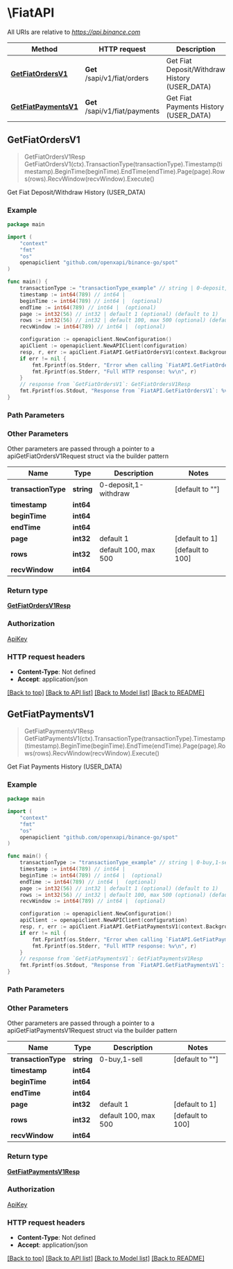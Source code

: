 # \FiatAPI

All URIs are relative to *https://api.binance.com*

Method | HTTP request | Description
------------- | ------------- | -------------
[**GetFiatOrdersV1**](FiatAPI.md#GetFiatOrdersV1) | **Get** /sapi/v1/fiat/orders | Get Fiat Deposit/Withdraw History (USER_DATA)
[**GetFiatPaymentsV1**](FiatAPI.md#GetFiatPaymentsV1) | **Get** /sapi/v1/fiat/payments | Get Fiat Payments History (USER_DATA)



## GetFiatOrdersV1

> GetFiatOrdersV1Resp GetFiatOrdersV1(ctx).TransactionType(transactionType).Timestamp(timestamp).BeginTime(beginTime).EndTime(endTime).Page(page).Rows(rows).RecvWindow(recvWindow).Execute()

Get Fiat Deposit/Withdraw History (USER_DATA)



### Example

```go
package main

import (
	"context"
	"fmt"
	"os"
	openapiclient "github.com/openxapi/binance-go/spot"
)

func main() {
	transactionType := "transactionType_example" // string | 0-deposit,1-withdraw (default to "")
	timestamp := int64(789) // int64 | 
	beginTime := int64(789) // int64 |  (optional)
	endTime := int64(789) // int64 |  (optional)
	page := int32(56) // int32 | default 1 (optional) (default to 1)
	rows := int32(56) // int32 | default 100, max 500 (optional) (default to 100)
	recvWindow := int64(789) // int64 |  (optional)

	configuration := openapiclient.NewConfiguration()
	apiClient := openapiclient.NewAPIClient(configuration)
	resp, r, err := apiClient.FiatAPI.GetFiatOrdersV1(context.Background()).TransactionType(transactionType).Timestamp(timestamp).BeginTime(beginTime).EndTime(endTime).Page(page).Rows(rows).RecvWindow(recvWindow).Execute()
	if err != nil {
		fmt.Fprintf(os.Stderr, "Error when calling `FiatAPI.GetFiatOrdersV1``: %v\n", err)
		fmt.Fprintf(os.Stderr, "Full HTTP response: %v\n", r)
	}
	// response from `GetFiatOrdersV1`: GetFiatOrdersV1Resp
	fmt.Fprintf(os.Stdout, "Response from `FiatAPI.GetFiatOrdersV1`: %v\n", resp)
}
```

### Path Parameters



### Other Parameters

Other parameters are passed through a pointer to a apiGetFiatOrdersV1Request struct via the builder pattern


Name | Type | Description  | Notes
------------- | ------------- | ------------- | -------------
 **transactionType** | **string** | 0-deposit,1-withdraw | [default to &quot;&quot;]
 **timestamp** | **int64** |  | 
 **beginTime** | **int64** |  | 
 **endTime** | **int64** |  | 
 **page** | **int32** | default 1 | [default to 1]
 **rows** | **int32** | default 100, max 500 | [default to 100]
 **recvWindow** | **int64** |  | 

### Return type

[**GetFiatOrdersV1Resp**](GetFiatOrdersV1Resp.md)

### Authorization

[ApiKey](../README.md#ApiKey)

### HTTP request headers

- **Content-Type**: Not defined
- **Accept**: application/json

[[Back to top]](#) [[Back to API list]](../README.md#documentation-for-api-endpoints)
[[Back to Model list]](../README.md#documentation-for-models)
[[Back to README]](../README.md)


## GetFiatPaymentsV1

> GetFiatPaymentsV1Resp GetFiatPaymentsV1(ctx).TransactionType(transactionType).Timestamp(timestamp).BeginTime(beginTime).EndTime(endTime).Page(page).Rows(rows).RecvWindow(recvWindow).Execute()

Get Fiat Payments History (USER_DATA)



### Example

```go
package main

import (
	"context"
	"fmt"
	"os"
	openapiclient "github.com/openxapi/binance-go/spot"
)

func main() {
	transactionType := "transactionType_example" // string | 0-buy,1-sell (default to "")
	timestamp := int64(789) // int64 | 
	beginTime := int64(789) // int64 |  (optional)
	endTime := int64(789) // int64 |  (optional)
	page := int32(56) // int32 | default 1 (optional) (default to 1)
	rows := int32(56) // int32 | default 100, max 500 (optional) (default to 100)
	recvWindow := int64(789) // int64 |  (optional)

	configuration := openapiclient.NewConfiguration()
	apiClient := openapiclient.NewAPIClient(configuration)
	resp, r, err := apiClient.FiatAPI.GetFiatPaymentsV1(context.Background()).TransactionType(transactionType).Timestamp(timestamp).BeginTime(beginTime).EndTime(endTime).Page(page).Rows(rows).RecvWindow(recvWindow).Execute()
	if err != nil {
		fmt.Fprintf(os.Stderr, "Error when calling `FiatAPI.GetFiatPaymentsV1``: %v\n", err)
		fmt.Fprintf(os.Stderr, "Full HTTP response: %v\n", r)
	}
	// response from `GetFiatPaymentsV1`: GetFiatPaymentsV1Resp
	fmt.Fprintf(os.Stdout, "Response from `FiatAPI.GetFiatPaymentsV1`: %v\n", resp)
}
```

### Path Parameters



### Other Parameters

Other parameters are passed through a pointer to a apiGetFiatPaymentsV1Request struct via the builder pattern


Name | Type | Description  | Notes
------------- | ------------- | ------------- | -------------
 **transactionType** | **string** | 0-buy,1-sell | [default to &quot;&quot;]
 **timestamp** | **int64** |  | 
 **beginTime** | **int64** |  | 
 **endTime** | **int64** |  | 
 **page** | **int32** | default 1 | [default to 1]
 **rows** | **int32** | default 100, max 500 | [default to 100]
 **recvWindow** | **int64** |  | 

### Return type

[**GetFiatPaymentsV1Resp**](GetFiatPaymentsV1Resp.md)

### Authorization

[ApiKey](../README.md#ApiKey)

### HTTP request headers

- **Content-Type**: Not defined
- **Accept**: application/json

[[Back to top]](#) [[Back to API list]](../README.md#documentation-for-api-endpoints)
[[Back to Model list]](../README.md#documentation-for-models)
[[Back to README]](../README.md)

